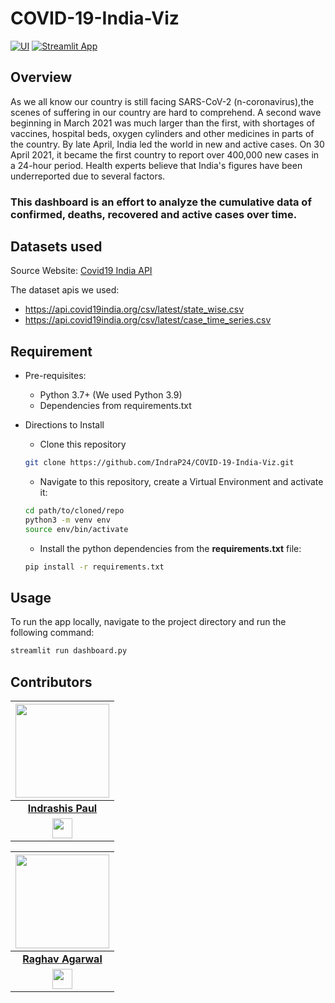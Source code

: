 # COVID-19-India-Viz 

[![UI ](https://img.shields.io/badge/Deployed-%20---->-blue?style=for-the-badge&logo=appveyor)](https://share.streamlit.io/indrap24/covid-19-india-viz/main/dashboard.py)
[![Streamlit App](https://static.streamlit.io/badges/streamlit_badge_black_red.svg)](https://share.streamlit.io/indrap24/covid-19-india-viz/main/dashboard.py)


## Overview
As we all know our country is still facing SARS-CoV-2 (n-coronavirus),the scenes of suffering in our country are hard to comprehend. A second wave beginning in March 2021 was much larger than the first, with shortages of vaccines, hospital beds, oxygen cylinders and other medicines in parts of the country. By late April, India led the world in new and active cases. On 30 April 2021, it became the first country to report over 400,000 new cases in a 24-hour period. Health experts believe that India's figures have been underreported due to several factors.

### This dashboard is an effort to analyze the cumulative data of confirmed, deaths, recovered and active cases over time.



## Datasets used

Source Website: [Covid19 India API](https://api.covid19india.org)

The dataset apis we used:
- https://api.covid19india.org/csv/latest/state_wise.csv
- https://api.covid19india.org/csv/latest/case_time_series.csv

## Requirement
  
* Pre-requisites:
	-  Python 3.7+ (We used Python 3.9)
	-  Dependencies from requirements.txt
* Directions to Install

   - Clone this repository<br>
   ```bash
   git clone https://github.com/IndraP24/COVID-19-India-Viz.git
   ```
   - Navigate to this repository, create a Virtual Environment and activate it: <br>
   ```bash
  cd path/to/cloned/repo
  python3 -m venv env
  source env/bin/activate
  ```
   - Install the python dependencies from the **requirements.txt** file:
    ```bash
    pip install -r requirements.txt
     ```

## Usage

To run the app locally, navigate to the project directory and run the following command:
```bash
streamlit run dashboard.py
```


## Contributors

|                                                                                         <a href="https://github.com/indrap24"><img src="https://avatars.githubusercontent.com/u/64627762?s=400&u=0223a819d07fd06064c40e024e5692e61df6c16d&v=4" width=150px height=150px /></a>                                                                                         |
| :------------------------------------------------------------------------------------------------------------------------------------------------------------------------------------------------------------------------------------------------------------------------------------------------------------------------------------------: |
|                                                                                                                                        **[Indrashis Paul](https://www.linkedin.com/in/indrashis-paul-ba84b6194/)**                                                                                                                                        |
| <a href="https://www.linkedin.com/in/indrashis-paul-ba84b6194/"><img src="https://mpng.subpng.com/20180324/vhe/kisspng-linkedin-computer-icons-logo-social-networking-ser-facebook-5ab6ebfe5f5397.2333748215219374063905.jpg" width="32px" height="32px"></a> |


|                                                                                         <a href="https://github.com/imraghavagr"><img src="https://avatars.githubusercontent.com/u/52325383?v=4" width=150px height=150px /></a>                                                                                         |
| :------------------------------------------------------------------------------------------------------------------------------------------------------------------------------------------------------------------------------------------------------------------------------------------------------------------------------------------: |
|                                                                                                                                        **[Raghav Agarwal](https://www.linkedin.com/in/raghav-a-30b020102/)**                                                                                                                                        |
| <a href="https://www.linkedin.com/in/raghav-a-30b020102/"><img src="https://mpng.subpng.com/20180324/vhe/kisspng-linkedin-computer-icons-logo-social-networking-ser-facebook-5ab6ebfe5f5397.2333748215219374063905.jpg" width="32px" height="32px"></a> |
